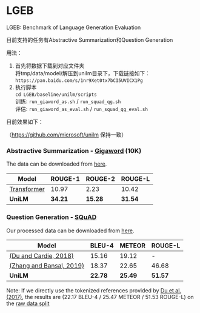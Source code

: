 # LGEB
LGEB: Benchmark of Language Generation Evaluation

目前支持的任务有Abstractive Summarization和Question Generation

用法：
  1. 首先将数据下载到对应文件夹  
  将tmp/data/model/解压到unilm目录下，下载链接如下：   
  ```https://pan.baidu.com/s/1nr9Xet0tx7bCI5UVICX1Pg```
  2. 执行脚本  
   ```cd LGEB/baseline/unilm/scripts ```  
  训练: ```run_giaword_as.sh``` / ```run_squad_qg.sh```  
  评估: ```run_giaword_as_eval.sh``` / ```run_squad_qg_eval.sh``` 
 
目前效果如下：  

（https://github.com/microsoft/unilm 保持一致）
### Abstractive Summarization - [Gigaword](https://github.com/harvardnlp/sent-summary) (10K) 

The data can be downloaded from [here](https://drive.google.com/open?id=1USoQ8lJgN8kAWnUnRrupMGrPMLlDVqlV). 

| Model                                                               | ROUGE-1   | ROUGE-2   | ROUGE-L   |
| ------------------------------------------------------------------- | --------- | --------- | --------- |
| [Transformer](http://proceedings.mlr.press/v97/song19d/song19d.pdf) | 10.97     | 2.23      | 10.42     |
| **UniLM**                                                           | **34.21** | **15.28** | **31.54** |

### Question Generation - [SQuAD](https://arxiv.org/abs/1806.03822) 

Our processed data can be downloaded from [here](https://drive.google.com/open?id=11E3Ij-ctbRUTIQjueresZpoVzLMPlVUZ).

| Model                                                              | BLEU-4    | METEOR    | ROUGE-L   |
| ------------------------------------------------------------------ | --------- | --------- | --------- |
| [(Du and Cardie, 2018)](https://www.aclweb.org/anthology/P18-1177) | 15.16     | 19.12     | -         |
| [(Zhang and Bansal, 2019)](https://arxiv.org/pdf/1909.06356.pdf)   | 18.37     | 22.65     | 46.68     |
| **UniLM**                                                          | **22.78** | **25.49** | **51.57** |

Note: If we directly use the tokenized references provided by [Du et al. (2017)](https://arxiv.org/pdf/1705.00106.pdf), the results are (22.17 BLEU-4 / 25.47 METEOR / 51.53 ROUGE-L) on the [raw data split](https://github.com/xinyadu/nqg/tree/master/data)
